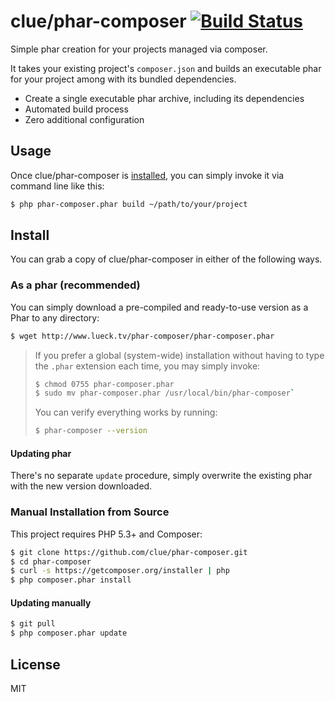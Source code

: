 # clue/phar-composer [![Build Status](https://travis-ci.org/clue/phar-composer.png?branch=master)](https://travis-ci.org/clue/phar-composer)

Simple phar creation for your projects managed via composer.

It takes your existing project's `composer.json` and builds an executable phar
for your project among with its bundled dependencies.

* Create a single executable phar archive, including its dependencies
* Automated build process
* Zero additional configuration

## Usage

Once clue/phar-composer is [installed](#install), you can simply invoke it via command line like this:

```bash
$ php phar-composer.phar build ~/path/to/your/project
```

## Install

You can grab a copy of clue/phar-composer in either of the following ways.

### As a phar (recommended)

You can simply download a pre-compiled and ready-to-use version as a Phar
to any directory:

```bash
$ wget http://www.lueck.tv/phar-composer/phar-composer.phar
```


> If you prefer a global (system-wide) installation without having to type the `.phar` extension
each time, you may simply invoke:
> 
> ```bash
> $ chmod 0755 phar-composer.phar
> $ sudo mv phar-composer.phar /usr/local/bin/phar-composer`
> ```
>
> You can verify everything works by running:
> 
> ```bash
> $ phar-composer --version
> ```

#### Updating phar

There's no separate `update` procedure, simply overwrite the existing phar with the new version downloaded.

### Manual Installation from Source

This project requires PHP 5.3+ and Composer:

```bash
$ git clone https://github.com/clue/phar-composer.git
$ cd phar-composer
$ curl -s https://getcomposer.org/installer | php
$ php composer.phar install
```

#### Updating manually
```bash
$ git pull
$ php composer.phar update
```

## License

MIT

